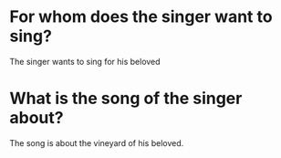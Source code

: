 # For whom does the singer want to sing?

The singer wants to sing for his beloved

# What is the song of the singer about?

The song is about the vineyard of his beloved.
